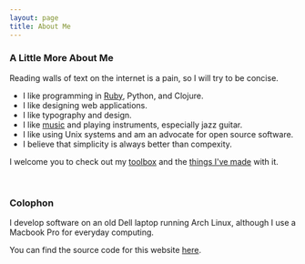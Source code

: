 ```yaml
---
layout: page
title: About Me
---
```


### A Little More About Me ###

Reading walls of text on the internet is a pain, so I will try to be concise.

* I like programming in [Ruby][1], Python, and Clojure.
* I like designing web applications.
* I like typography and design.
* I like [music][3] and playing instruments, especially jazz guitar.
* I like using Unix systems and am an advocate for open source software.
* I believe that simplicity is always better than compexity.

I welcome you to check out my [toolbox][4] and the [things I've made][5] with it.

<br>

### Colophon ###

I develop software on an old Dell laptop running Arch Linux, although I use a Macbook Pro for everyday computing.

You can find the source code for this website [here][6].

[1]: /2012/09/why-ruby/
[2]: /2013/01/jumping-in/
[3]: http://www.last.fm/user/taylorlapeyre
[4]: https://github.com/taylorlapeyre/dotfiles
[5]: https://github.com/taylorlapeyre?tab=repositories
[6]: https://github.com/taylorlapeyre/taylorlapeyre.github.io
